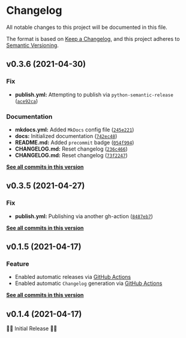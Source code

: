 # Changelog

All notable changes to this project will be documented in this file.

The format is based on [Keep a Changelog](https://keepachangelog.com/en/1.0.0/),
and this project adheres to [Semantic Versioning](https://semver.org/spec/v2.0.0.html).

<!--next-version-placeholder-->

## v0.3.6 (2021-04-30)
### Fix
* **publish.yml:** Attempting to publish via `python-semantic-release` ([`ace92ca`](https://github.com/billsioros/dotify/commit/ace92caa7dfc55518883d01adb5355af5defc0e1))

### Documentation
* **mkdocs.yml:** Added `MkDocs` config file ([`245e221`](https://github.com/billsioros/dotify/commit/245e221ddd36f515edab4322af21a1ec7dfa23cb))
* **docs:** Initialized documentation ([`742ec48`](https://github.com/billsioros/dotify/commit/742ec487fb9be4739b4880c493a063ab095182b2))
* **README.md:** Added `precommit` badge ([`054f994`](https://github.com/billsioros/dotify/commit/054f9941a7e8c41fa619ebd4e046de9befc0e77e))
* **CHANGELOG.md:** Reset changelog ([`236c466`](https://github.com/billsioros/dotify/commit/236c4669964214aec46442b743fc9e175cc89fbd))
* **CHANGELOG.md:** Reset changelog ([`73f2247`](https://github.com/billsioros/dotify/commit/73f2247f952fd394dda20d26731dc2281abb54da))

**[See all commits in this version](https://github.com/billsioros/dotify/compare/v0.3.5...v0.3.6)**

## v0.3.5 (2021-04-27)
### Fix
* **publish.yml:** Publishing via another gh-action ([`8487eb7`](https://github.com/billsioros/dotify/commit/8487eb7dc5f24ede32f5300f6f0d640fd0b21c0c))

**[See all commits in this version](https://github.com/billsioros/dotify/compare/v0.1.5...v0.3.5)**

## v0.1.5 (2021-04-17)
### Feature

- Enabled automatic releases via [GitHub Actions](.github/workflows/publish.yml)
- Enabled automatic `Changelog` generation via [GitHub Actions](.github/workflows/generate-changelog.yml)

**[See all commits in this version](https://github.com/billsioros/dotify/compare/v0.1.4...v0.1.5)**

## v0.1.4 (2021-04-17)

🎂🎉 Initial Release 🎂🎉
